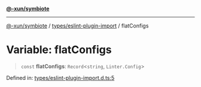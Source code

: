 [**@-xun/symbiote**](../../../README.md)

***

[@-xun/symbiote](../../../README.md) / [types/eslint-plugin-import](../README.md) / flatConfigs

# Variable: flatConfigs

> `const` **flatConfigs**: `Record`\<`string`, `Linter.Config`\>

Defined in: [types/eslint-plugin-import.d.ts:5](https://github.com/Xunnamius/symbiote/blob/fda4254d9bfeb125461ee3377ddb123772e5d050/types/eslint-plugin-import.d.ts#L5)
